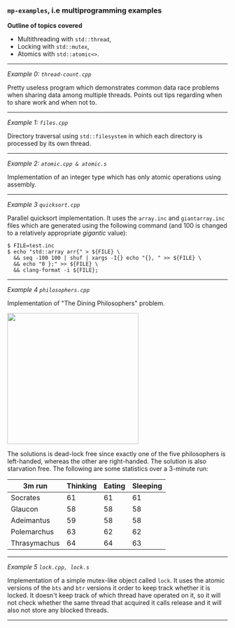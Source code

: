 ### `mp-examples`, i.e multiprogramming examples

**Outline of topics covered**
- Multithreading with `std::thread`,
- Locking with `std::mutex`,
- Atomics with `std::atomic<>`.

----

_Example 0: `thread-count.cpp`_

Pretty useless program which demonstrates common data race problems when sharing data among multiple threads. Points out
tips regarding when to share work and when not to.

----

_Example 1: `files.cpp`_

Directory traversal using `std::filesystem` in which each directory is processed by its own thread.

----

_Example 2: `atomic.cpp & atomic.s`_

Implementation of an integer type which has only atomic operations using assembly.

----

_Example 3 `quicksort.cpp`_

Parallel quicksort implementation.
It uses the `array.inc` and `giantarray.inc` files which are generated using the following command (and 100 is changed
to a relatively appropriate _gigantic_ value):
```shell
$ FILE=test.inc
$ echo "std::array arr{" > ${FILE} \
  && seq -100 100 | shuf | xargs -I{} echo "{}, " >> ${FILE} \
  && echo "0 };" >> ${FILE} \
  && clang-format -i ${FILE};
```

----

_Example 4 `philosophers.cpp`_

Implementation of "The Dining Philosophers" problem.

<img src="https://upload.wikimedia.org/wikipedia/commons/7/7b/An_illustration_of_the_dining_philosophers_problem.png" width="300">

The solutions is dead-lock free since exactly one of the five
philosophers is left-handed, whereas the other are right-handed.
The solution is also starvation free. The following are some statistics
over a 3-minute run:

<center>

| 3m run	    | Thinking | Eating | Sleeping |
| ------------- | -------- | ------ | -------- |
| Socrates		| 61       | 61     | 61       |
| Glaucon		| 58       | 58     | 58       |
| Adeimantus  	| 59       | 58     | 58       |
| Polemarchus 	| 63       | 62     | 62       |
| Thrasymachus	| 64       | 64     | 63       |

</center>

----

_Example 5 `lock.cpp, lock.s`_

Implementation of a simple mutex-like object called `lock`. It uses the
atomic versions of the `bts` and `btr` versions it order to keep track
whether it is locked. It doesn't keep track of which thread have
operated on it, so it will not check whether the same thread that
acquired it calls release and it will also not store any blocked
threads.

----
